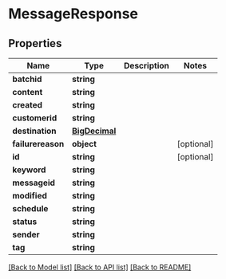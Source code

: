# MessageResponse

## Properties
Name | Type | Description | Notes
------------ | ------------- | ------------- | -------------
**batchid** | **string** |  | 
**content** | **string** |  | 
**created** | **string** |  | 
**customerid** | **string** |  | 
**destination** | [**BigDecimal**](BigDecimal.md) |  | 
**failurereason** | **object** |  | [optional] 
**id** | **string** |  | [optional] 
**keyword** | **string** |  | 
**messageid** | **string** |  | 
**modified** | **string** |  | 
**schedule** | **string** |  | 
**status** | **string** |  | 
**sender** | **string** |  | 
**tag** | **string** |  | 

[[Back to Model list]](../../README.md#documentation-for-models) [[Back to API list]](../../README.md#documentation-for-api-endpoints) [[Back to README]](../../README.md)

